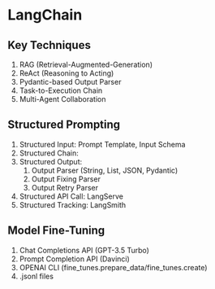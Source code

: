 # LangChain

## Key Techniques

1. RAG (Retrieval-Augmented-Generation)
2. ReAct (Reasoning to Acting)
3. Pydantic-based Output Parser
4. Task-to-Execution Chain
5. Multi-Agent Collaboration

## Structured Prompting

1. Structured Input: Prompt Template, Input Schema
2. Structured Chain:
3. Structured Output:
   1. Output Parser (String, List, JSON, Pydantic)
   2. Output Fixing Parser
   3. Output Retry Parser
4. Structured API Call: LangServe
5. Structured Tracking: LangSmith

## Model Fine-Tuning

1. Chat Completions API (GPT-3.5 Turbo)
2. Prompt Completion API (Davinci)
3. OPENAI CLI (fine_tunes.prepare_data/fine_tunes.create)
4. .jsonl files
